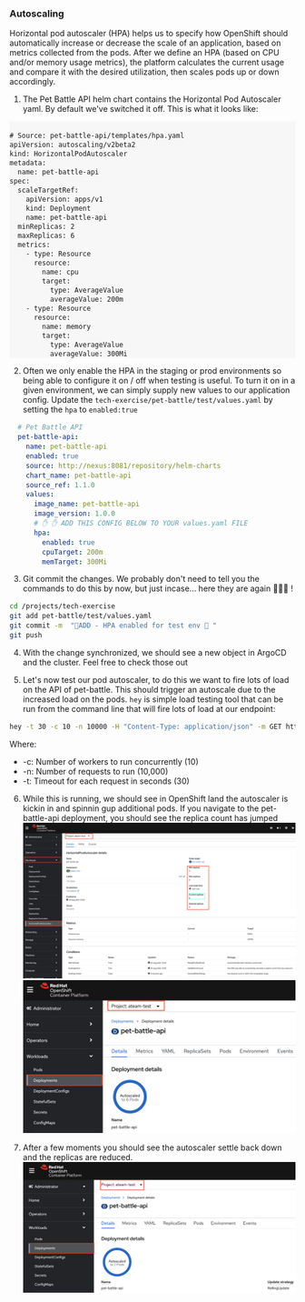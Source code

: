 ### Autoscaling
Horizontal pod autoscaler (HPA) helps us to specify how OpenShift should automatically increase or decrease the scale of an application, based on metrics collected from the pods. After we define an HPA (based on CPU and/or memory usage metrics), the platform calculates the current usage and compare it with the desired utilization, then scales pods up or down accordingly.

1. The Pet Battle API helm chart contains the Horizontal Pod Autoscaler yaml. By default we've switched it off. This is what it looks like:

<div class="highlight" style="background: #f7f7f7">
<pre><code class="language-yaml">
# Source: pet-battle-api/templates/hpa.yaml
apiVersion: autoscaling/v2beta2
kind: HorizontalPodAutoscaler
metadata:
  name: pet-battle-api
spec:
  scaleTargetRef:
    apiVersion: apps/v1
    kind: Deployment
    name: pet-battle-api
  minReplicas: 2
  maxReplicas: 6
  metrics:
    - type: Resource
      resource:
        name: cpu
        target:
          type: AverageValue
          averageValue: 200m
    - type: Resource
      resource:
        name: memory
        target:
          type: AverageValue
          averageValue: 300Mi
</code></pre></div>

2.  Often we only enable the HPA in the staging or prod environments so being able to configure it on / off when testing is useful. To turn it on in a given environment, we can simply supply new values to our application config. Update the `tech-exercise/pet-battle/test/values.yaml` by setting the `hpa` to `enabled:true`
```yaml
  # Pet Battle API
  pet-battle-api:
    name: pet-battle-api
    enabled: true
    source: http://nexus:8081/repository/helm-charts
    chart_name: pet-battle-api
    source_ref: 1.1.0
    values:
      image_name: pet-battle-api
      image_version: 1.0.0
      # ✋ ✋ ADD THIS CONFIG BELOW TO YOUR values.yaml FILE 
      hpa:
        enabled: true
        cpuTarget: 200m
        memTarget: 300Mi
```

3. Git commit the changes. We probably don't need to tell you the commands to do this by now, but just incase... here they are again 🐎🐎🐎 ! 
```bash
cd /projects/tech-exercise
git add pet-battle/test/values.yaml
git commit -m  "🐎ADD - HPA enabled for test env 🐎 "
git push
```

4. With the change synchronized, we should see a new object in ArgoCD and the cluster. Feel free to check those out

5. Let's now test our pod autoscaler, to do this we want to fire lots of load on the API of pet-battle. This should trigger an autoscale due to the increased load on the pods. `hey` is simple load testing tool that can be run from the command line that will fire lots of load at our endpoint:
```bash
hey -t 30 -c 10 -n 10000 -H "Content-Type: application/json" -m GET https://$(oc get route/pet-battle-api -n ${TEAM_NAME}-test --template='{{.spec.host}}')/cats 
```
Where:
* -c: Number of workers to run concurrently (10)
* -n: Number of requests to run (10,000)
* -t: Timeout for each request in seconds (30)

6. While this is running, we should see in OpenShift land the autoscaler is kickin in and spinnin gup additional pods. If you navigate to the pet-battle-api deployment, you should see the replica count has jumped
![petbattle-api-hpa](./images/petbattle-api-hpa.png)
![petbattle-api-deployment](./images/petbattle-api-deployment.png)

7. After a few moments you should see the autoscaler settle back down and the replicas are reduced.
![petbattle-api-scale-down](./images/petbattle-api-scale-down.png)
